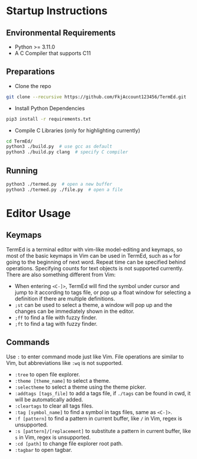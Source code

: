 # Startup Instructions
## Environmental Requirements
- Python >= 3.11.0
- A C Compiler that supports C11
## Preparations
- Clone the repo
``` bash
git clone --recursive https://github.com/FkjAccount123456/TermEd.git
```
- Install Python Dependencies
``` bash
pip3 install -r requirements.txt
```
- Compile C Libraries (only for highlighting currently)
``` bash
cd TermEd/
python3 ./build.py  # use gcc as default
python3 ./build.py clang  # specify C compiler
```
## Running
``` bash
python3 ./termed.py  # open a new buffer
python3 ./termed.py ./file.py  # open a file
```
# Editor Usage
## Keymaps
TermEd is a terminal editor with vim-like model-editing and keymaps, so most of the basic keymaps in Vim can be used in TermEd, such as ```w``` for going to the beginning of next word.
Repeat time can be specified behind operations. Specifying counts for text objects is not supported currently.
There are also something different from Vim:
- When entering ```<C-]>```, TermEd will find the symbol under cursor and jump to it according to tags file, or pop up a float window for selecting a definition if there are multiple definitions.
- ```;st``` can be used to select a theme, a window will pop up and the changes can be immediately shown in the editor.
- ```;ff``` to find a file with fuzzy finder.
- ```;ft``` to find a tag with fuzzy finder.
## Commands
Use ```:``` to enter command mode just like Vim.
File operations are similar to Vim, but abbreviations like ```:wq``` is not supported.
- ```:tree``` to open file explorer.
- ```:theme [theme_name]``` to select a theme.
- ```:selectheme``` to select a theme using the theme picker.
- ```:addtags [tags_file]``` to add a tags file, if ```./tags``` can be found in cwd, it will be automatically added.
- ```:cleartags``` to clear all tags files.
- ```:tag [symbol_name]``` to find a symbol in tags files, same as ```<C-]>```.
- ```:f [pattern]``` to find a pattern in current buffer, like ```/``` in Vim, regex is unsupported.
- ```:s [pattern]/[replacement]``` to substitute a pattern in current buffer, like ```s``` in Vim, regex is unsupported.
- ```:cd [path]``` to change file explorer root path.
- ```:tagbar``` to open tagbar.
